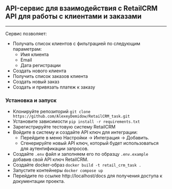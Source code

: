 ## API-сервис для взаимодействия с RetailCRM API для работы с клиентами и заказами

---
Сервис позволяет:
- Получать список клиентов с фильтрацией по следующим параметрам: 
  - Имя клиента
  - Email
  - Дата регистрации 
- Создать нового клиента
- Получить список заказов клиента
- Создать новый заказ
- Создать и привязать платеж к заказу

### Установка и запуск

- Клонируйте репозиторий `git clone https://github.com/AlexeyDemidow/RetailCRM_task.git`
- Установите зависимости `pip install -r requirements.txt`
- Зарегистрируйте тестовую систему RetailCRM
- Войдите в систему и создайте API ключ для интеграции: 
  - Перейдите в меню Настройки → Интеграция → Добавить.
  - Сгенерируйте новый API ключ, который будет использоваться для аутентификации запросов.
- Создайте `.env` файл и заполняем его по образцу `.env.example` добавив свой API ключ RetailCRM.
- Создайте docker-образ `docker build -t retail_crm_task .`
- Запустите контейнеры `docker compose up`
- Перейдите по ссылке http://localhost/docs для получения доступа к документации проекта.

